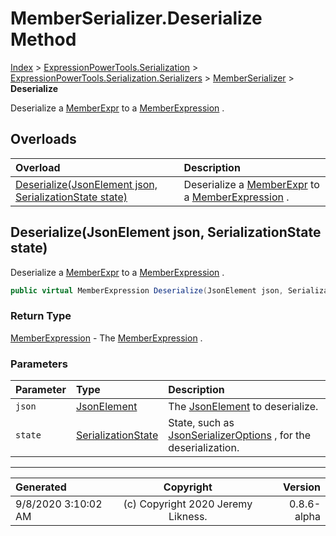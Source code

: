 ﻿# MemberSerializer.Deserialize Method

[Index](../index.md) > [ExpressionPowerTools.Serialization](ExpressionPowerTools.Serialization.a.md) > [ExpressionPowerTools.Serialization.Serializers](ExpressionPowerTools.Serialization.Serializers.n.md) > [MemberSerializer](ExpressionPowerTools.Serialization.Serializers.MemberSerializer.cs.md) > **Deserialize**

Deserialize a [MemberExpr](ExpressionPowerTools.Serialization.Serializers.MemberExpr.cs.md) to a [MemberExpression](https://docs.microsoft.com/dotnet/api/system.linq.expressions.memberexpression) .

## Overloads

| Overload | Description |
| :-- | :-- |
| [Deserialize(JsonElement json, SerializationState state)](#deserializejsonelement-json-serializationstate-state) | Deserialize a [MemberExpr](ExpressionPowerTools.Serialization.Serializers.MemberExpr.cs.md) to a [MemberExpression](https://docs.microsoft.com/dotnet/api/system.linq.expressions.memberexpression) . |
## Deserialize(JsonElement json, SerializationState state)

Deserialize a [MemberExpr](ExpressionPowerTools.Serialization.Serializers.MemberExpr.cs.md) to a [MemberExpression](https://docs.microsoft.com/dotnet/api/system.linq.expressions.memberexpression) .

```csharp
public virtual MemberExpression Deserialize(JsonElement json, SerializationState state)
```

### Return Type

 [MemberExpression](https://docs.microsoft.com/dotnet/api/system.linq.expressions.memberexpression)  - The [MemberExpression](https://docs.microsoft.com/dotnet/api/system.linq.expressions.memberexpression) .

### Parameters

| Parameter | Type | Description |
| :-- | :-- | :-- |
| `json` | [JsonElement](https://docs.microsoft.com/dotnet/api/system.text.json.jsonelement) | The [JsonElement](https://docs.microsoft.com/dotnet/api/system.text.json.jsonelement) to deserialize. |
| `state` | [SerializationState](ExpressionPowerTools.Serialization.Serializers.SerializationState.cs.md) | State, such as [JsonSerializerOptions](https://docs.microsoft.com/dotnet/api/system.text.json.jsonserializeroptions) , for the deserialization. |



---

| Generated | Copyright | Version |
| :-- | :-: | --: |
| 9/8/2020 3:10:02 AM | (c) Copyright 2020 Jeremy Likness. | 0.8.6-alpha |
